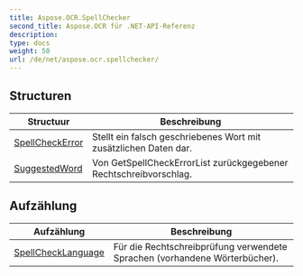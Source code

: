 ```yaml
---
title: Aspose.OCR.SpellChecker
second_title: Aspose.OCR für .NET-API-Referenz
description: 
type: docs
weight: 50
url: /de/net/aspose.ocr.spellchecker/
---
```



## Structuren

| Structuur | Beschreibung |
| --- | --- |
| [SpellCheckError](./spellcheckerror/) | Stellt ein falsch geschriebenes Wort mit zusätzlichen Daten dar. |
| [SuggestedWord](./suggestedword/) | Von GetSpellCheckErrorList zurückgegebener Rechtschreibvorschlag. |
## Aufzählung

| Aufzählung | Beschreibung |
| --- | --- |
| [SpellCheckLanguage](./spellchecklanguage/) | Für die Rechtschreibprüfung verwendete Sprachen (vorhandene Wörterbücher). |


